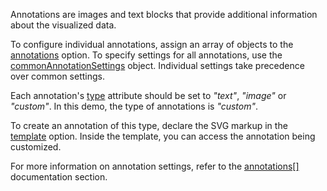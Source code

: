 Annotations are images and text blocks that provide additional information about the visualized data.

To configure individual annotations, assign an array of objects to the [annotations](/Documentation/ApiReference/Data_Visualization_Widgets/dxVectorMap/Configuration/annotations/) option. To specify settings for all annotations, use the [commonAnnotationSettings](/Documentation/ApiReference/Data_Visualization_Widgets/dxVectorMap/Configuration/commonAnnotationSettings/) object. Individual settings take precedence over common settings.

Each annotation's [type](/Documentation/ApiReference/Data_Visualization_Widgets/dxVectorMap/Configuration/annotations/#type) attribute should be set to *"text"*, *"image"* or *"custom"*. In this demo, the type of annotations is *"custom"*.

To create an annotation of this type, declare the SVG markup in the [template](/Documentation/ApiReference/Data_Visualization_Widgets/dxVectorMap/Configuration/annotations/#template) option. Inside the template, you can access the annotation being customized.

For more information on annotation settings, refer to the [annotations[]](/Documentation/ApiReference/Data_Visualization_Widgets/dxVectorMap/Configuration/annotations/) documentation section.